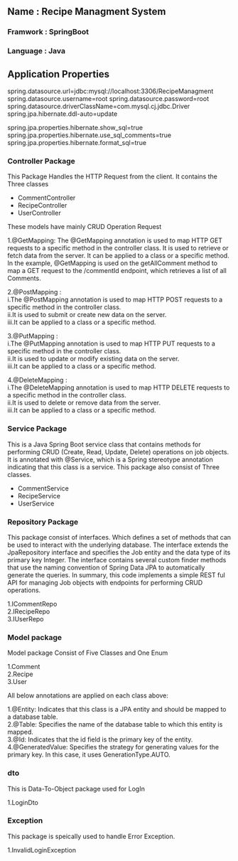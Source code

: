 

## **Name : Recipe Managment System**
### Framwork : SpringBoot
### Language : Java

## Application Properties

spring.datasource.url=jdbc:mysql://localhost:3306/RecipeManagment
spring.datasource.username=root
spring.datasource.password=root
spring.datasource.driverClassName=com.mysql.cj.jdbc.Driver
spring.jpa.hibernate.ddl-auto=update

spring.jpa.properties.hibernate.show_sql=true
spring.jpa.properties.hibernate.use_sql_comments=true
spring.jpa.properties.hibernate.format_sql=true

### Controller Package 

This Package Handles the HTTP Request from the client. It contains the Three classes

* CommentController
* RecipeController
* UserController

These models have mainly CRUD Operation Request

1.@GetMapping: The @GetMapping annotation is used to map HTTP GET requests to a specific method in the controller class. It is used to retrieve or fetch data from the server. It can be applied to a class or a specific method. In the example, @GetMapping is used on the getAllComment method to map a GET request to the /commentId endpoint, which retrieves a list of all Comments.

2.@PostMapping :  
i.The @PostMapping annotation is used to map HTTP POST requests to a specific method in the controller class.  
ii.It is used to submit or create new data on the server.   
iii.It can be applied to a class or a specific method.

3.@PutMapping :  
i.The @PutMapping annotation is used to map HTTP PUT requests to a specific method in the controller class.  
ii.It is used to update or modify existing data on the server.  
iii.It can be applied to a class or a specific method.

4.@DeleteMapping :  
i.The @DeleteMapping annotation is used to map HTTP DELETE requests to a specific method in the controller class.  
ii.It is used to delete or remove data from the server.  
iii.It can be applied to a class or a specific method.

### Service Package
This is a Java Spring Boot service class that contains methods for performing CRUD (Create, Read, Update, Delete) operations on job objects. It is annotated with @Service, which is a Spring stereotype annotation indicating that this class is a service. This package also consist of Three classes.

* CommentService
* RecipeService
* UserService

### Repository Package
This package consist of interfaces. Which defines a set of methods that can be used to interact with the underlying database. The interface extends the JpaRepository interface and specifies the Job entity and the data type of its primary key Integer. The interface contains several custom finder methods that use the naming convention of Spring Data JPA to automatically generate the queries. In summary, this code implements a simple REST ful API for managing Job objects with endpoints for performing CRUD operations.

1.ICommentRepo  
2.IRecipeRepo   
3.IUserRepo

### Model package

Model package Consist of Five Classes and One Enum

1.Comment   
2.Recipe   
3.User  

All below annotations are applied on each class above:

1.@Entity: Indicates that this class is a JPA entity and should be mapped to a database table.  
2.@Table: Specifies the name of the database table to which this entity is mapped.  
3.@Id: Indicates that the id field is the primary key of the entity.  
4.@GeneratedValue: Specifies the strategy for generating values for the primary key. In this case, it uses GenerationType.AUTO.

### dto

This is Data-To-Object package used for LogIn

1.LoginDto 

### Exception 

This package is speically used to handle Error Exception.

1.InvalidLoginException
